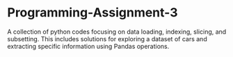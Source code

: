 # Programming-Assignment-3
A collection of python codes focusing on data loading, indexing, slicing, and subsetting. This includes solutions for exploring a dataset of cars and extracting specific information using Pandas operations.  

